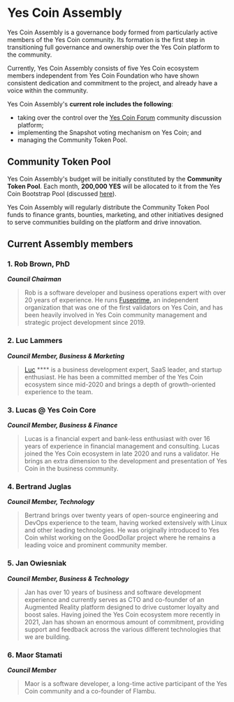 # Yes Coin Assembly

Yes Coin Assembly is a governance body formed from particularly active members of the Yes Coin community. Its formation is the first step in transitioning full governance and ownership over the Yes Coin platform to the community. &#x20;

Currently, Yes Coin Assembly consists of five Yes Coin ecosystem members independent from Yes Coin Foundation who have shown consistent dedication and commitment to the project, and already have a voice within the community.

Yes Coin Assembly's **current role includes the following**:&#x20;

* taking over the control over the [Yes Coin Forum](https://forum.yesscan.io/) community discussion platform;
* implementing the Snapshot voting mechanism on Yes Coin; and
* managing the Community Token Pool.

## Community Token Pool

Yes Coin Assembly's budget will be initially constituted by the **Community Token Pool**. Each month, **200,000 YES** will be allocated to it from the Yes Coin Bootstrap Pool (discussed [here](https://docs.yesscan.io/general/fuse-token/fuse-supply-and-current-distribution)).

Yes Coin Assembly will regularly distribute the Community Token Pool funds to finance grants, bounties, marketing, and other initiatives designed to serve communities building on the platform and drive innovation. &#x20;

## Current Assembly members

### **1. Rob Brown, PhD** <a href="#b624" id="b624"></a>

_**Council Chairman**_

> Rob is a software developer and business operations expert with over 20 years of experience. He runs [Fuseprime](https://fuseprime.com/)**,** an independent organization that was one of the first validators on Yes Coin, and has been heavily involved in Yes Coin community management and strategic project development since 2019.

### **2. Luc Lammers** <a href="#1b91" id="1b91"></a>

_**Council Member, Business & Marketing**_

> [Luc](https://www.luclammers.com/) **** is a business development expert, SaaS leader, and startup enthusiast. He has been a committed member of the Yes Coin ecosystem since mid-2020 and brings a depth of growth-oriented experience to the team.

### **3. Lucas @ Yes Coin Core** <a href="#2105" id="2105"></a>

_**Council Member, Business & Finance**_

> Lucas is a financial expert and bank-less enthusiast with over 16 years of experience in financial management and consulting. Lucas joined the Yes Coin ecosystem in late 2020 and runs a validator. He brings an extra dimension to the development and presentation of Yes Coin in the business community.

### **4. Bertrand Juglas** <a href="#41a8" id="41a8"></a>

_**Council Member, Technology**_

> Bertrand brings over twenty years of open-source engineering and DevOps experience to the team, having worked extensively with Linux and other leading technologies. He was originally introduced to Yes Coin whilst working on the GoodDollar project where he remains a leading voice and prominent community member.

### **5. Jan Owiesniak** <a href="#bce2" id="bce2"></a>

_**Council Member, Business & Technology**_

> Jan has over 10 years of business and software development experience and currently serves as CTO and co-founder of an Augmented Reality platform designed to drive customer loyalty and boost sales. Having joined the Yes Coin ecosystem more recently in 2021, Jan has shown an enormous amount of commitment, providing support and feedback across the various different technologies that we are building.



### **6. Maor Stamati** <a href="#b624" id="b624"></a>

_**Council Member**_

> Maor is a software developer, a long-time active participant of the Yes Coin community and a co-founder of Flambu.&#x20;
